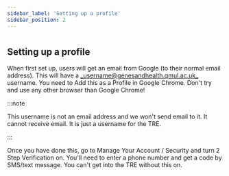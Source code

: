 ```yaml
---
sidebar_label: 'Setting up a profile'
sidebar_position: 2
---
```


# 

## **Setting up a profile**

When first set up, users will get an email from Google (to their normal email address). This will have a [_username@genesandhealth.qmul.ac.uk_](mailto:username@genesandhealth.qmul.ac.uk) username. You need to Add this as a Profile in Google Chrome. Don't try and use any other browser than Google Chrome! 

:::note

This username is not an email address and we won't send email to it. It cannot receive email. It is just a username for the TRE.

:::

Once you have done this, go to Manage Your Account / Security and turn 2 Step Verification on. You'll need to enter a phone number and get a code by SMS/text message. You can't get into the TRE without this on.
